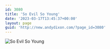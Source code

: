 ```yaml
---
id: 3080
title: 'So Evil So Young'
date: '2023-03-17T13:45:37+00:00'
layout: page
guid: 'http://new.andydixon.com/?page_id=3080'
---
```


![So Evil So Young](https://i0.wp.com/assets.g8x2.ldn.idrivee2-23.com/posters/So%20Evil%20So%20Young%2001.jpg?w=1200&ssl=1 "So Evil So Young")